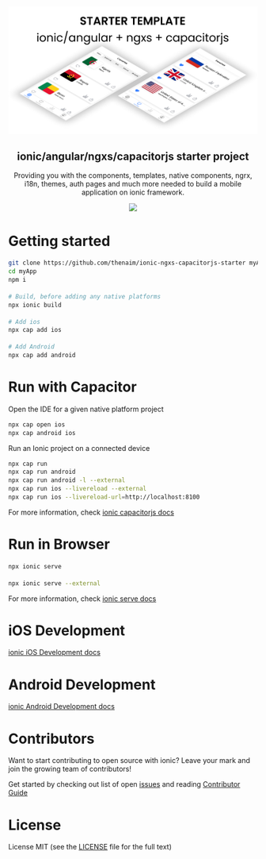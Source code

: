 <p align="center"><img src="./github-project-cover.png"></p>

<h2 align="center">
  ionic/angular/ngxs/capacitorjs starter project
</h2>

<p align="center">
  Providing you with the components, templates, native components, ngrx, i18n, themes, auth pages and much more needed to build a mobile application on ionic framework.
</p>

<p align="center">
  <a href="https://gitpod.io/#https://github.com/thenaim/ionic-ngxs-capacitorjs-starter" target="_blank">
    <img src="https://img.shields.io/badge/Gitpod-ready to code and test-blue?logo=gitpod&style=plastic">
  </a>
</p>

# Getting started

```bash
git clone https://github.com/thenaim/ionic-ngxs-capacitorjs-starter myApp
cd myApp
npm i

# Build, before adding any native platforms
npx ionic build

# Add ios
npx cap add ios

# Add Android
npx cap add android
```

# Run with Capacitor

Open the IDE for a given native platform project

```bash
npx cap open ios
npx cap android ios
```

Run an Ionic project on a connected device

```bash
npx cap run
npx cap run android
npx cap run android -l --external
npx cap run ios --livereload --external
npx cap run ios --livereload-url=http://localhost:8100
```

For more information, check [ionic capacitorjs docs](https://ionicframework.com/docs/cli/commands/capacitor-run)

# Run in Browser

```bash
npx ionic serve

npx ionic serve --external
```

For more information, check [ionic serve docs](https://ionicframework.com/docs/cli/commands/serve)

# iOS Development

[ionic iOS Development docs](https://ionicframework.com/docs/developing/ios)

# Android Development

[ionic Android Development docs](https://ionicframework.com/docs/developing/android)

# Contributors

Want to start contributing to open source with ionic? Leave your mark and join the growing team of contributors!

Get started by checking out list of open [issues](https://github.com/thenaim/ionic-ngxs-capacitorjs-starter/issues) and reading [Contributor Guide](https://github.com/thenaim/ionic-ngxs-capacitorjs-starter/blob/master/CONTRIBUTING.md)

# License

License MIT (see the [LICENSE](https://github.com/thenaim/ionic-ngxs-capacitorjs-starter/blob/master/LICENSE) file for the full text)
